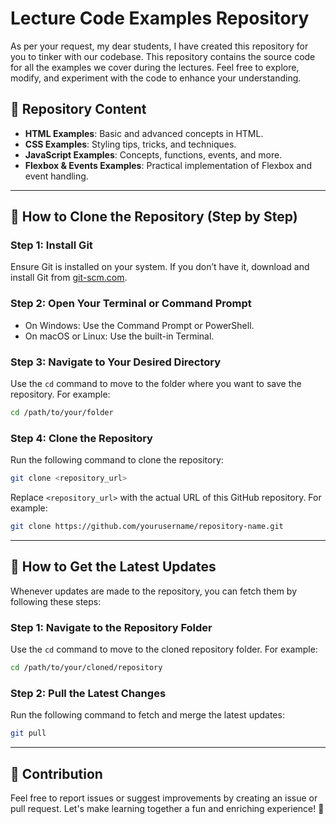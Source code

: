 # Lecture Code Examples Repository

As per your request, my dear students, I have created this repository for you to tinker with our codebase. This repository contains the source code for all the examples we cover during the lectures. Feel free to explore, modify, and experiment with the code to enhance your understanding.

## 📂 Repository Content

- **HTML Examples**: Basic and advanced concepts in HTML.
- **CSS Examples**: Styling tips, tricks, and techniques.
- **JavaScript Examples**: Concepts, functions, events, and more.
- **Flexbox & Events Examples**: Practical implementation of Flexbox and event handling.

---

## 🚀 How to Clone the Repository (Step by Step)

### Step 1: Install Git
Ensure Git is installed on your system. If you don’t have it, download and install Git from [git-scm.com](https://git-scm.com/).

### Step 2: Open Your Terminal or Command Prompt
- On Windows: Use the Command Prompt or PowerShell.
- On macOS or Linux: Use the built-in Terminal.

### Step 3: Navigate to Your Desired Directory
Use the `cd` command to move to the folder where you want to save the repository. For example:
```bash
cd /path/to/your/folder
```

### Step 4: Clone the Repository
Run the following command to clone the repository:
```bash
git clone <repository_url>
```
Replace `<repository_url>` with the actual URL of this GitHub repository. For example:
```bash
git clone https://github.com/yourusername/repository-name.git
```

---

## 🔄 How to Get the Latest Updates

Whenever updates are made to the repository, you can fetch them by following these steps:

### Step 1: Navigate to the Repository Folder
Use the `cd` command to move to the cloned repository folder. For example:
```bash
cd /path/to/your/cloned/repository
```

### Step 2: Pull the Latest Changes
Run the following command to fetch and merge the latest updates:
```bash
git pull
```

---

## 🤝 Contribution
Feel free to report issues or suggest improvements by creating an issue or pull request. Let's make learning together a fun and enriching experience! 🎉

